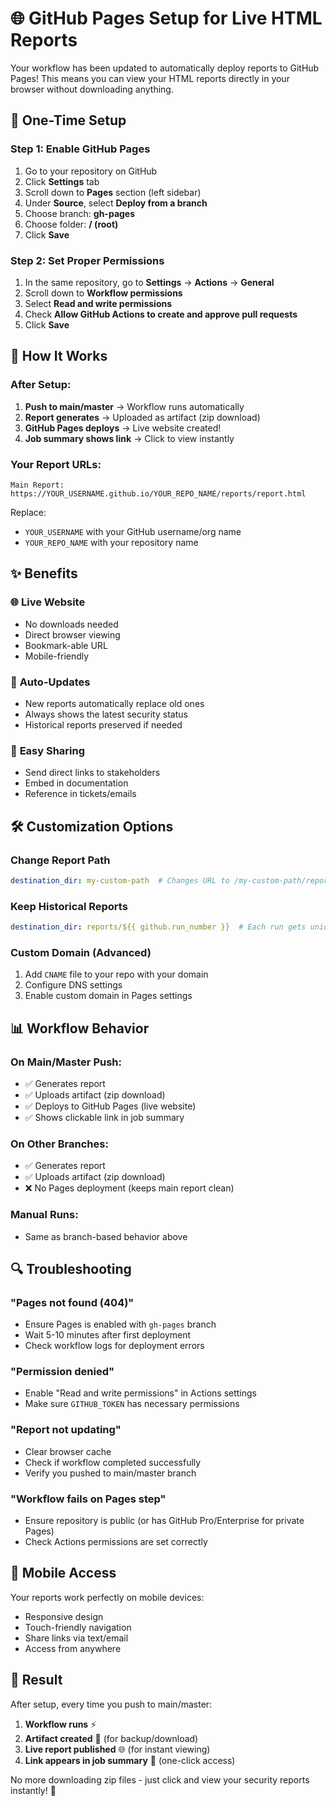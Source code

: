 # 🌐 GitHub Pages Setup for Live HTML Reports

Your workflow has been updated to automatically deploy reports to GitHub Pages! This means you can view your HTML reports directly in your browser without downloading anything.

## 🚀 One-Time Setup

### Step 1: Enable GitHub Pages
1. Go to your repository on GitHub
2. Click **Settings** tab
3. Scroll down to **Pages** section (left sidebar)
4. Under **Source**, select **Deploy from a branch**
5. Choose branch: **gh-pages**
6. Choose folder: **/ (root)**
7. Click **Save**

### Step 2: Set Proper Permissions
1. In the same repository, go to **Settings** → **Actions** → **General**
2. Scroll down to **Workflow permissions**
3. Select **Read and write permissions**
4. Check **Allow GitHub Actions to create and approve pull requests**
5. Click **Save**

## 🎯 How It Works

### After Setup:
1. **Push to main/master** → Workflow runs automatically
2. **Report generates** → Uploaded as artifact (zip download)
3. **GitHub Pages deploys** → Live website created!
4. **Job summary shows link** → Click to view instantly

### Your Report URLs:
```
Main Report: https://YOUR_USERNAME.github.io/YOUR_REPO_NAME/reports/report.html
```

Replace:
- `YOUR_USERNAME` with your GitHub username/org name
- `YOUR_REPO_NAME` with your repository name

## ✨ Benefits

### 🌐 **Live Website**
- No downloads needed
- Direct browser viewing
- Bookmark-able URL
- Mobile-friendly

### 🔄 **Auto-Updates**
- New reports automatically replace old ones
- Always shows the latest security status
- Historical reports preserved if needed

### 🔗 **Easy Sharing**
- Send direct links to stakeholders
- Embed in documentation
- Reference in tickets/emails

## 🛠️ Customization Options

### Change Report Path
```yaml
destination_dir: my-custom-path  # Changes URL to /my-custom-path/report.html
```

### Keep Historical Reports
```yaml
destination_dir: reports/${{ github.run_number }}  # Each run gets unique folder
```

### Custom Domain (Advanced)
1. Add `CNAME` file to your repo with your domain
2. Configure DNS settings
3. Enable custom domain in Pages settings

## 📊 Workflow Behavior

### **On Main/Master Push:**
- ✅ Generates report
- ✅ Uploads artifact (zip download)
- ✅ Deploys to GitHub Pages (live website)
- ✅ Shows clickable link in job summary

### **On Other Branches:**
- ✅ Generates report
- ✅ Uploads artifact (zip download)
- ❌ No Pages deployment (keeps main report clean)

### **Manual Runs:**
- Same as branch-based behavior above

## 🔍 Troubleshooting

### "Pages not found (404)"
- Ensure Pages is enabled with `gh-pages` branch
- Wait 5-10 minutes after first deployment
- Check workflow logs for deployment errors

### "Permission denied"
- Enable "Read and write permissions" in Actions settings
- Make sure `GITHUB_TOKEN` has necessary permissions

### "Report not updating"
- Clear browser cache
- Check if workflow completed successfully
- Verify you pushed to main/master branch

### "Workflow fails on Pages step"
- Ensure repository is public (or has GitHub Pro/Enterprise for private Pages)
- Check Actions permissions are set correctly

## 📱 Mobile Access

Your reports work perfectly on mobile devices:
- Responsive design
- Touch-friendly navigation  
- Share links via text/email
- Access from anywhere

## 🎉 Result

After setup, every time you push to main/master:

1. **Workflow runs** ⚡
2. **Artifact created** 📁 (for backup/download)
3. **Live report published** 🌐 (for instant viewing)
4. **Link appears in job summary** 🔗 (one-click access)

No more downloading zip files - just click and view your security reports instantly! 🚀
